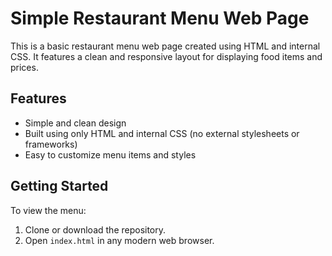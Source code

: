 # Simple Restaurant Menu Web Page

This is a basic restaurant menu web page created using HTML and internal CSS. It features a clean and responsive layout for displaying food items and prices.

## Features

- Simple and clean design
- Built using only HTML and internal CSS (no external stylesheets or frameworks)
- Easy to customize menu items and styles

## Getting Started

To view the menu:

1. Clone or download the repository.
2. Open `index.html` in any modern web browser.

